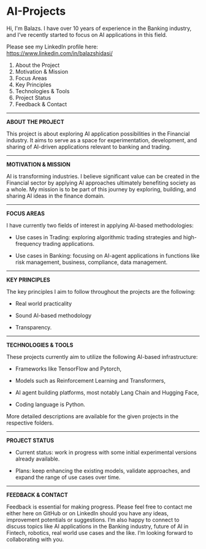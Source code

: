 # AI-Projects

Hi, I'm Balazs. I have over 10 years of experience in the Banking industry, and I’ve recently started to focus on AI applications in this field. 

Please see my LinkedIn profile here: https://www.linkedin.com/in/balazshidasi/


1.	About the Project
2.	Motivation & Mission 
3.	Focus Areas 
4.	Key Principles 
5.	Technologies & Tools 
6.	Project Status 
7.	Feedback & Contact


_________________________________________________________________________________________________
**ABOUT THE PROJECT**

This project is about exploring AI application possibilities in the Financial industry. It aims to serve as a space for experimentation, development, and sharing of AI-driven applications relevant to banking and trading.
_________________________________________________________________________________________________
**MOTIVATION & MISSION** 

AI is transforming industries. I believe significant value can be created in the Financial sector by applying AI approaches ultimately benefiting society as a whole. My mission is to be part of this journey by exploring, building, and sharing AI ideas in the finance domain.   
_________________________________________________________________________________________________
**FOCUS AREAS**

I have currently two fields of interest in applying AI-based methodologies:

- Use cases in Trading: exploring algorithmic trading strategies and high-frequency trading applications.
  
- Use cases in Banking: focusing on AI-agent applications in functions like risk management, business, compliance, data management. 
_________________________________________________________________________________________________
**KEY PRINCIPLES**

The key principles I aim to follow throughout the projects are the following:

- Real world practicality
  
- Sound AI-based methodology
  
- Transparency.
  
_________________________________________________________________________________________________
**TECHNOLOGIES & TOOLS**

These projects currently aim to utilize the following AI-based infrastructure: 

- Frameworks like TensorFlow and Pytorch, 

- Models such as Reinforcement Learning and Transformers, 

- AI agent building platforms, most notably Lang Chain and Hugging Face, 

- Coding language is Python. 

More detailed descriptions are available for the given projects in the respective folders. 

_________________________________________________________________________________________________
**PROJECT STATUS**

- Current status: work in progress with some initial experimental versions already available. 

- Plans: keep enhancing the existing models, validate approaches, and expand the range of use cases over time. 
_________________________________________________________________________________________________
**FEEDBACK & CONTACT**

Feedback is essential for making progress. Please feel free to contact me either here on GitHub or on LinkedIn should you have any ideas, improvement potentials or suggestions. I’m also happy to connect to discuss topics like AI applications in the Banking industry, future of AI in Fintech, robotics, real world use cases and the like. I’m looking forward to collaborating with you. 

